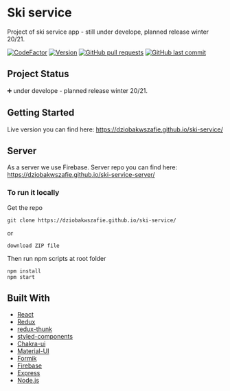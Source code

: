 # Ski service

Project of ski service app - still under develope, planned release winter 20/21.

[![CodeFactor](https://www.codefactor.io/repository/github/dziobakwszafie/ski-service/badge)](https://www.codefactor.io/repository/github/dziobakwszafie/ski-service)
[![Version](https://badge.fury.io/gh/tterb%2FHyde.svg)](https://badge.fury.io/gh/tterb%2FHyde)
[![GitHub pull requests](https://img.shields.io/github/issues-pr/cdnjs/cdnjs.svg?style=flat)]()
[![GitHub last commit](https://img.shields.io/github/last-commit/google/skia.svg?style=flat)]()

## Project Status

:heavy_plus_sign: under develope - planned release winter 20/21.

## Getting Started

Live version you can find here: https://dziobakwszafie.github.io/ski-service/

## Server 

As a server we use Firebase. Server repo you can find here: https://dziobakwszafie.github.io/ski-service-server/

### To run it locally

Get the repo

```
git clone https://dziobakwszafie.github.io/ski-service/
```

or

```
download ZIP file
```

Then run npm scripts at root folder

```
npm install
npm start
```

## Built With

- [React](https://reactjs.org/)
- [Redux](https://redux.js.org/)
- [redux-thunk](https://github.com/reduxjs/redux-thunk)
- [styled-components](https://styled-components.com/)
- [Chakra-ui](https://chakra-ui.com/)
- [Material-UI](https://material-ui.com/)
- [Formik](https://formik.org/)
- [Firebase](https://firebase.google.com/)
- [Express](https://expressjs.com/)
- [Node.js](https://nodejs.org/en/)


